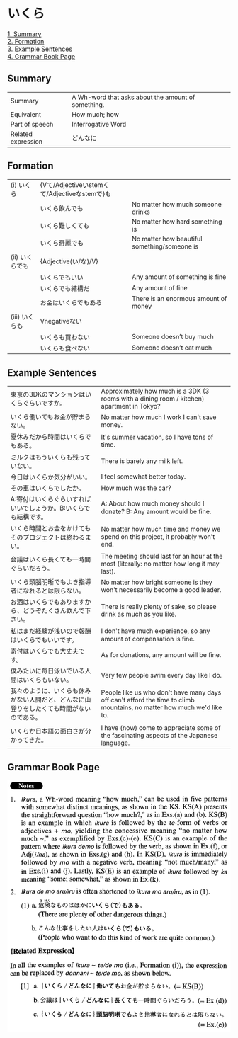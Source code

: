 # いくら

[1. Summary](#summary)<br>
[2. Formation](#formation)<br>
[3. Example Sentences](#example-sentences)<br>
[4. Grammar Book Page](#grammar-book-page)<br>


## Summary

<table><tr>   <td>Summary</td>   <td>A Wh-word that asks about the amount of something.</td></tr><tr>   <td>Equivalent</td>   <td>How much; how</td></tr><tr>   <td>Part of speech</td>   <td>Interrogative Word</td></tr><tr>   <td>Related expression</td>   <td>どんなに</td></tr></table>

## Formation

<table class="table"><tbody><tr class="tr head"><td class="td"><span class="numbers">(i)</span> <span class="concept">いくら</span></td><td class="td"><span class="concept"></span><span>{Vて/Adjectiveいstemくて/Adjectiveなstemで}も</span></td><td class="td"></td></tr><tr class="tr"><td class="td"></td><td class="td"><span class="concept">いくら</span><span>飲んでも</span></td><td class="td"><span>No matter how much someone drinks</span></td></tr><tr class="tr"><td class="td"></td><td class="td"><span class="concept">いくら</span><span>難しくても</span></td><td class="td"><span>No matter how hard something is</span></td></tr><tr class="tr"><td class="td"></td><td class="td"><span class="concept">いくら</span><span>奇麗でも</span></td><td class="td"><span>No matter how beautiful something/someone is</span></td></tr><tr class="tr head"><td class="td"><span class="numbers">(ii)</span> <span class="concept">いくら</span><span class="bold">でも</span></td><td class="td"><span class="concept"></span><span>{Adjective(い/な)/V}</span></td><td class="td"></td></tr><tr class="tr"><td class="td"></td><td class="td"><span class="concept">いくら</span><span>でもいい</span></td><td class="td"><span>Any amount of something is fine</span></td></tr><tr class="tr"><td class="td"></td><td class="td"><span class="concept">いくら</span><span>でも結構だ</span></td><td class="td"><span>Any amount of fine</span></td></tr><tr class="tr"><td class="td"></td><td class="td"><span>お金は</span><span class="concept">いくら</span><span>でもある</span></td><td class="td"><span>There is an enormous amount of money</span></td></tr><tr class="tr head"><td class="td"><span class="numbers">(iii)</span> <span class="concept">いくら</span><span class="bold">も</span></td><td class="td"><span>Vnegativeない</span></td><td class="td"></td></tr><tr class="tr"><td class="td"></td><td class="td"><span class="concept">いくら</span><span>も買わない</span></td><td class="td"><span>Someone doesn’t buy much</span></td></tr><tr class="tr"><td class="td"></td><td class="td"><span class="concept">いくら</span><span>も食べない</span></td><td class="td"><span>Someone doesn’t eat much</span></td></tr></tbody></table>

## Example Sentences

<table><tr>   <td>東京の3DKのマンションはいくらぐらいですか。</td>   <td>Approximately how much is a 3DK (3 rooms with a dining room / kitchen) apartment in Tokyo?</td></tr><tr>   <td>いくら働いてもお金が貯まらない。</td>   <td>No matter how much I work I can't save money.</td></tr><tr>   <td>夏休みだから時間はいくらでもある。</td>   <td>It's summer vacation, so I have tons of time.</td></tr><tr>   <td>ミルクはもういくらも残っていない。</td>   <td>There is barely any milk left.</td></tr><tr>   <td>今日はいくらか気分がいい。</td>   <td>I feel somewhat better today.</td></tr><tr>   <td>その車はいくらでしたか。</td>   <td>How much was the car?</td></tr><tr>   <td>A:寄付はいくらぐらいすればいいでしょうか。B:いくらでも結構です。</td>   <td>A: About how much money should I donate?   B: Any amount would be ﬁne.</td></tr><tr>   <td>いくら時間とお金をかけてもそのプロジェクトは終わるまい。</td>   <td>No matter how much time and money we spend on this project, it probably won't end.</td></tr><tr>   <td>会議はいくら長くても一時間ぐらいだろう。</td>   <td>The meeting should last for an hour at the most (literally: no matter how long it may last).</td></tr><tr>   <td>いくら頭脳明晰でもよき指導者になれるとは限らない。</td>   <td>No matter how bright someone is they won't necessarily become a good leader.</td></tr><tr>   <td>お酒はいくらでもありますから、どうぞたくさん飲んで下さい。</td>   <td>There is really plenty of sake, so please drink as much as you like.</td></tr><tr>   <td>私はまだ経験が浅いので報酬はいくらでもいいです。</td>   <td>I don't have much experience, so any amount of compensation is ﬁne.</td></tr><tr>   <td>寄付はいくらでも大丈夫です。</td>   <td>As for donations, any amount will be ﬁne.</td></tr><tr>   <td>僕みたいに毎日泳いでいる人間はいくらもいない。</td>   <td>Very few people swim every day like I do.</td></tr><tr>   <td>我々のように、いくらも休みがない人間だと、どんなに山登りをしたくても時間がないのである。</td>   <td>People like us who don't have many days off can't afford the time to climb mountains, no matter how much we'd like to.</td></tr><tr>   <td>いくらか日本語の面白さが分かってきた。</td>   <td>I have (now) come to appreciate some of the fascinating aspects of the Japanese language.</td></tr></table>

## Grammar Book Page

![](../img/Advancedいくら.png)


